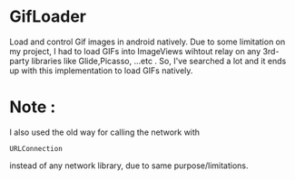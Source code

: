 # GifLoader
Load and control Gif images in android natively. 
Due to some limitation on my project, I had to load GIFs into ImageViews wihtout relay on any 3rd-party libraries like Glide,Picasso, ...etc . 
So, I've searched a lot and it ends up with this implementation to load GIFs natively.

# Note : 
I also used the old way for calling the network with <pre><code>URLConnection</code></pre> instead of any network library, due to same purpose/limitations. 
